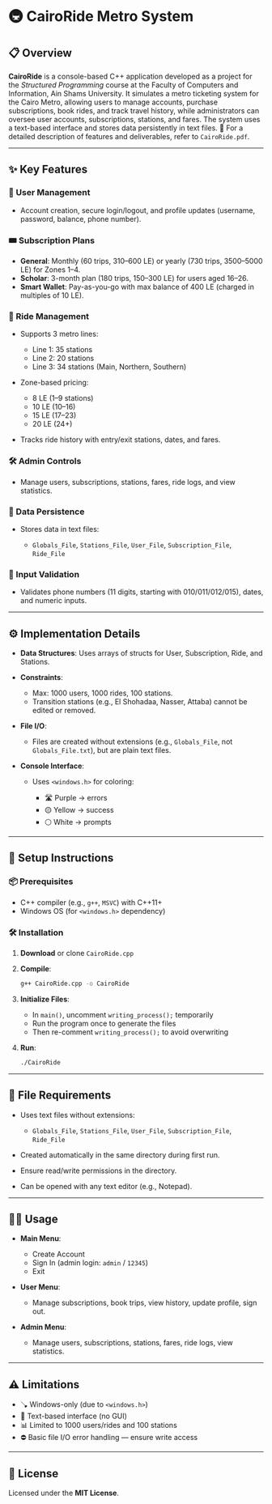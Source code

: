 # 🚇 CairoRide Metro System

## 📋 Overview

**CairoRide** is a console-based C++ application developed as a project for the *Structured Programming* course at the Faculty of Computers and Information, Ain Shams University.
It simulates a metro ticketing system for the Cairo Metro, allowing users to manage accounts, purchase subscriptions, book rides, and track travel history, while administrators can oversee user accounts, subscriptions, stations, and fares.
The system uses a text-based interface and stores data persistently in text files.
📄 For a detailed description of features and deliverables, refer to `CairoRide.pdf`.

---

## ✨ Key Features

### 👤 User Management

* Account creation, secure login/logout, and profile updates (username, password, balance, phone number).

### 🎟️ Subscription Plans

* **General**: Monthly (60 trips, 310–600 LE) or yearly (730 trips, 3500–5000 LE) for Zones 1–4.
* **Scholar**: 3-month plan (180 trips, 150–300 LE) for users aged 16–26.
* **Smart Wallet**: Pay-as-you-go with max balance of 400 LE (charged in multiples of 10 LE).

### 🚉 Ride Management

* Supports 3 metro lines:

  * Line 1: 35 stations
  * Line 2: 20 stations
  * Line 3: 34 stations (Main, Northern, Southern)
* Zone-based pricing:

  * 8 LE (1–9 stations)
  * 10 LE (10–16)
  * 15 LE (17–23)
  * 20 LE (24+)
* Tracks ride history with entry/exit stations, dates, and fares.

### 🛠️ Admin Controls

* Manage users, subscriptions, stations, fares, ride logs, and view statistics.

### 📀 Data Persistence

* Stores data in text files:

  * `Globals_File`, `Stations_File`, `User_File`, `Subscription_File`, `Ride_File`

### 🔐 Input Validation

* Validates phone numbers (11 digits, starting with 010/011/012/015), dates, and numeric inputs.

---

## ⚙️ Implementation Details

* **Data Structures**: Uses arrays of structs for User, Subscription, Ride, and Stations.
* **Constraints**:

  * Max: 1000 users, 1000 rides, 100 stations.
  * Transition stations (e.g., El Shohadaa, Nasser, Attaba) cannot be edited or removed.
* **File I/O**:

  * Files are created without extensions (e.g., `Globals_File`, not `Globals_File.txt`), but are plain text files.
* **Console Interface**:

  * Uses `<windows.h>` for coloring:

    * 🛣️ Purple → errors
    * 🟡 Yellow → success
    * ⚪ White → prompts

---

## 🧰 Setup Instructions

### 📦 Prerequisites

* C++ compiler (e.g., `g++`, `MSVC`) with C++11+
* Windows OS (for `<windows.h>` dependency)

### 🛠️ Installation

1. **Download** or clone `CairoRide.cpp`
2. **Compile**:

   ```bash
   g++ CairoRide.cpp -o CairoRide
   ```
3. **Initialize Files**:

   * In `main()`, uncomment `writing_process();` temporarily
   * Run the program once to generate the files
   * Then re-comment `writing_process();` to avoid overwriting
4. **Run**:

   ```bash
   ./CairoRide
   ```

---

## 📁 File Requirements

* Uses text files without extensions:

  * `Globals_File`, `Stations_File`, `User_File`, `Subscription_File`, `Ride_File`
* Created automatically in the same directory during first run.
* Ensure read/write permissions in the directory.
* Can be opened with any text editor (e.g., Notepad).

---

## 🧑‍💻 Usage

* **Main Menu**:

  * Create Account
  * Sign In (admin login: `admin` / `12345`)
  * Exit

* **User Menu**:

  * Manage subscriptions, book trips, view history, update profile, sign out.

* **Admin Menu**:

  * Manage users, subscriptions, stations, fares, ride logs, view statistics.

---

## ⚠️ Limitations

* 🪠 Windows-only (due to `<windows.h>`)
* 📃 Text-based interface (no GUI)
* 📊 Limited to 1000 users/rides and 100 stations
* ⛔ Basic file I/O error handling — ensure write access

---

## 📄 License

Licensed under the **MIT License**.
